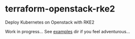# terraform-openstack-rke2

Deploy Kubernetes on Openstack with RKE2

Work in progress... See [examples](./examples) dir if you feel adventurous...
